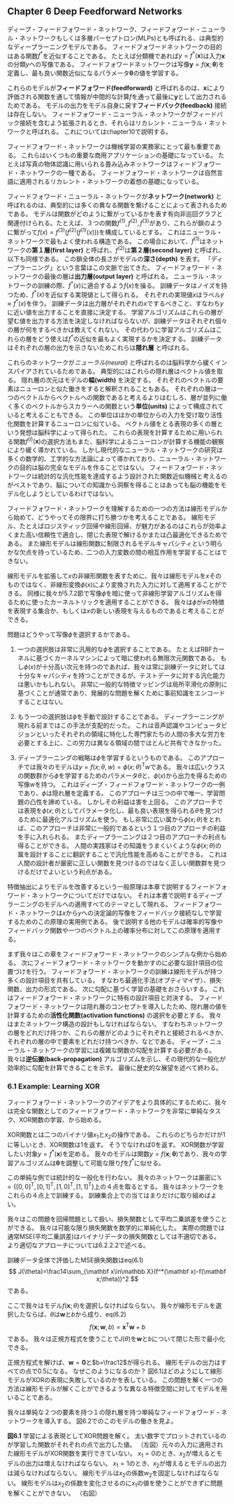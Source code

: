 ## Chapter 6 Deep Feedforward Networks

ディープ・フィードフォワード・ネットワーク、フィードフォワード・ニューラル・ネットワークもしくは多層パーセプトロン(MLPs)とも呼ばれる、は典型的なディープラーニングモデルである。
フィードフォワードネットワークの目的はある関数$f^*$を近似することである。
たとえば分類機であれば$y=f^*(\mathbf x)$は入力$\mathbf x$の分類$y$への写像である。
フィードフォワードネットワークは写像$\mathbf y=f(\mathbf x;\mathbf \theta)$を定義し、最も良い関数近似になるパラメータ$\mathbf \theta$の値を学習する。

これらのモデルが**フィードフォワード(feedforward)** と呼ばれるのは、$\mathbf x$により評価される関数を通して情報が中間的な計算$f$を通って最後に$\mathbf y$として出力されるためである。
モデルの出力をモデル自身に戻す**フィードバック(feedback)** 接続は存在しない。
フィードフォワード・ニューラル・ネットワークがフィードバック接続を含むよう拡張されるとき、それらはリカレント・ニューラル・ネットワークと呼ばれる。
これについてはchapter10で説明する。

フィードフォワード・ネットワークは機械学習の実務家にとって最も重要である。
これらはいくつもの重要な商用アプリケーションの基礎になっている。
たとえば写真の物体認識に用いられる畳み込みネットワークはフィードフォワード・ネットワークの一種である。
フィードフォワード・ネットワークは自然言語に適用されるリカレント・ネットワークの着想の基礎になっている。

フィードフォワード・ニューラル・ネットワークが**ネットワーク(network)** と呼ばれるのは、典型的には多くの異なる関数を繋げることによって表されるためである。
モデルは関数がどのように繋がっているかを表す有向非巡回グラフと関連付けられる。たとえば、３つの関数$f^{(1)},f^{(2)},f^{(3)}$があり、これらが鎖のように繋がって$f(x)=f^{(3)}(f^{(2)}(f^{(1)}(x)))$を構成しているとする。
これはニューラル・ネットワークで最もよく使われる構造である。
この場合において、$f^{(1)}$はネットワークの**第１層(first layer)** と呼ばれ、$f^{(2)}$は**第２層(second layer)** と呼ばれ、以下も同様である。
この鎖全体の長さがモデルの**深さ(depth)** を表す。
「ディープラーニング」という言葉はこの文脈で出てきた。
フィードフォワード・ネットワークの最後の層は**出力層(output layer)** と呼ばれる。
ニューラル・ネットワークの訓練の際、$f^*(x)$に適合するよう$f(x)$を操る。
訓練データはノイズを持つため、$f^*(x)$を近似する実現値として得られる。
それぞれの実現値$x$はラベル$y\approx f^*(x)$を伴う。
訓練データは出力層がそれぞれの$x$でするべきこと、すなわち$y$に近い値を出力することを直接に決定する。
学習アルゴリズムはこれらの層が望む値を出力する方法を決定しなければならないが、訓練データはそれぞれ個々の層が何をするべきかは教えてくれない。
その代わりに学習アルゴリズムはこれらの層をどう使えば$f^*$の近似を最もよく実現するかを決定する。
訓練データはそれぞれの層の出力を示さないためこれらは**隠れ層** と呼ばれる。

これらのネットワークが*ニューラル(neural)* と呼ばれるのは脳科学から緩くインスパイアされているためである。
典型的にはこれらの隠れ層はベクトル値を取る。
隠れ層の次元はモデルの**幅(width)** を決定する。
それぞれのベクトルの要素はニューロンと似た働きをすると解釈されることもある。
それぞれの層は一つのベクトルからベクトルへの関数であると考えるよりはむしろ、層が並列に働く多くのベクトルからスカラーへの関数という**単位(units)** によって構成されていると考えることもできる。
この単位はほかの単位からの入力を受け取り活性化関数を計算するニューロンに似ている。
ベクトル値をとる表現の多くの層という発想は脳科学によって得られた。
これらの表現を計算するために用いられる関数$f^{(i)}(\mathbf x)$の選択方法もまた、脳科学によるニューロンが計算する機能の観察により緩く導かれている。
しかし現代的なニューラル・ネットワークの研究は多くの数学的、工学的な方法論によって導かれており、ニューラル・ネットワークの目的は脳の完全なモデルを作ることではない。
フィードフォワード・ネットワークは統計的な汎化性能を達成するよう設計された関数近似機械と考えるのがベストであり、脳についての知識から洞察を得ることはあっても脳の機能をモデル化しようとしているわけではない。

フィードフォワード・ネットワークを理解するための一つの方法は線形モデルから始めて、どうやってその限界に打ち勝つかを考えることである。
線形モデル、たとえばロジスティック回帰や線形回帰、が魅力があるのはこれらが効率よくまた高い信頼性で適合し、閉じた表現で解けるかまたは凸最適化できるためである。
また線形モデルは線形関数に制限されるモデルキャパシティという明らかな欠点を持っているため、二つの入力変数の間の相互作用を学習することはできない。

線形モデルを拡張して$x$の非線形関数を表すために、我々は線形モデルを$x$そのものではなく、非線形変換$\phi(x)$により変換された入力に対して適用することができる。
同様に我々が5.7.2節で写像$\phi$を暗に使って非線形学習アルゴリズムを得るために使ったカーネルトリックを適用することができる。
我々は$\phi$が$x$の特徴を表現する集合か、もしくは$x$の新しい表現を与えるものであると考えることができる。

問題はどうやって写像$\phi$を選択するかである。

1. 一つの選択肢は非常に汎用的な$\phi$を選択することである。
  たとえばRBFカーネルに基づくカーネルマシンによって暗に使われる無限次元関数である。
  もし$\phi(x)$が十分高い次元を持つのであれば、我々は常に訓練データに対しては十分なキャパシティを持つことができるが、テストデータに対する汎化能力は悪いかもしれない。
  非常に一般的な特徴マッピングは局所平滑化の原則に基づくことが通常であり、発展的な問題を解くために事前知識をエンコードすることはない。
  
2. もう一つの選択肢は$\phi$を手動で設計することである。
  ディープラーニングが現れる前まではこの手法が支配的だった。
  これは音声認識やコンピュータビジョンといったそれぞれの領域に特化した専門家たちの人間の多大な労力を必要とする上に、この労力は異なる領域の間でほとんど共有できなかった。
  
3. ディープラーニングの戦略は$\phi$を学習するというものである。
  このアプローチでは我々のモデルは$y=f(x;\theta,w)=\phi(x;\theta)^\mathrm Tw$である。
  我々は広いクラスの関数群から$\phi$を学習するためのパラメータ$\theta$と、$\phi(x)$から出力を得るための写像$w$を持つ。
  これはディープ・フィードフォワード・ネットワークの一例であり、$\phi$は隠れ層を定義する。
  このアプローチは三つの中で唯一、学習問題の凸性を諦めている。
  しかしその利益は害を上回る。
  このアプローチでは表現を$\phi(x;\theta)$としてパラメータ化し、最も良い表現を得られる$\theta$を見つけるために最適化アルゴリズムを使う。
  もし非常に広い属から$\phi(x;\theta)$をとれば、このアプローチは非常に一般的であるという１つ目のアプローチの利益を手に入れられる。
  またディープラーニングは２つ目のアプローチの利点も得ることができる。
  人間の実践家はその知識をうまくいくような$\phi(x;\theta)$の属を設計することに翻訳することで汎化性能を高めることができる。
  これは人間の設計者が厳密に正しい関数を見つけるのではなく正しい関数群を見つけるだけでよいという利点がある。
  
特徴抽出によりモデルを改善するという一般原理は本章で説明するフィードフォワード・ネットワークについてだけではない。
それは本書で説明するディープラーニングのモデルへの適用すべてのテーマとして現れる。
フィードフォワード・ネットワークは$x$から$y$への決定論的写像をフィードバック接続なしで学習するためのこの原理の実用例である。
後で説明する他のモデルは確率的写像やフィードバック関数や一つのベクトル上の確率分布に対してこの原理を適用する。

まず我々はこの章をフィードフォワード・ネットワークのシンプルな例から始める。
次にフィードフォワード・ネットワークを動かすのに必要な設計項目の位置づけを行う。
フィードフォワード・ネットワークの訓練は線形モデルが持つ多くの設計項目を共有している。
すなわち最適化手法(オプティマイザ）、損失関数、出力の形式である。
次に勾配に基づく学習の基礎をおさらいする。
これはフィードフォワード・ネットワークに特有の設計項目と対決する。
フィードフォワード・ネットワークは隠れ層のコンセプトを導入したため、隠れ層の値を計算するための**活性化関数(activation functions)** の選択を必要とする。
我々はまたネットワーク構造の設計もしなければならない。
すなわちネットワークの層をどれだけ持つか、これらの層がどのようにそれぞれと接続されるべきか、それぞれの層の中で要素をどれだけ持つべきか、などである。
ディープ・ニューラル・ネットワークの学習には複雑な関数の勾配を計算する必要がある。
我々は**逆伝搬(back-propagation)** アルゴリズムを示し、その現代的な一般化が効率的に勾配を計算できることを示す。
最後に歴史的な展望を述べて終わる。

### 6.1 Example: Learning XOR

フィードフォワード・ネットワークのアイデアをより具体的にするために、我々は完全な関数としてのフィードフォワード・ネットワークを非常に単純なタスク、XOR関数の学習、から始める。

XOR関数とは二つのバイナリ値$x_1$と$x_2$の操作である。
これらのどちらかだけが1に等しいとき、XOR関数は1を返す。
そうでなければ0を返す。
XOR関数が学習したい対象$y=f^*(\mathbf x)$を定める。
我々のモデルは関数$y=f(\mathbf x;\mathbf \theta)$であり、我々の学習アルゴリズムは$\mathbf\theta$を調整して可能な限り$f$を$f^*$に似せる。

この単純な例では統計的な一般化を行わない。
我々のネットワークは厳密に$\mathbb X=\{[0,0]^\mathrm T,[0,1]^\mathrm T,[1,0]^\mathrm T,[1,1]^\mathrm T\}$上の４点を取るとする。
我々はネットワークをこれらの４点上で訓練する。
訓練集合上での当てはまりだけに取り組めばよい。

我々はこの問題を回帰問題として扱い、損失関数として平均二乗誤差を使うことができる。
我々は可能な限り損失関数を数学的に単純化した。
実際の問題では通常MSE(平均二乗誤差)はバイナリデータの損失関数としては不適切である。
より適切なアプローチについては6.2.2.2で述べる。

訓練データ全体で評価したMSE損失関数はeq(6.1)
$$
J(\theta)=\frac14\sum_{\mathbf x\in\mathbb X}(f^*(\mathbf x)-f(\mathbf x;\theta))^2
$$
である。

ここで我々はモデル$f(\mathbf x;\theta)$を選択しなければならない。
我々が線形モデルを選択したならば、$\theta$は$\mathbf w$と$b$から成り、eq(6.2)
$$
f(\mathbf x;\mathbf w,b)=\mathbf x^\mathrm T\mathbf w+b
$$
である。
我々は正規方程式を使うことで$J(\theta)$を$\mathbf w$と$b$について閉じた形で最小化できる。

正規方程式を解けば、$\mathbf w=\mathbf 0$と$b=\frac12$が得られる。
線形モデルの出力はすべての点で0.5になる。
なぜこのようになるのか？
図6.1はどのようにして線形モデルがXORの表現に失敗しているのかを表している。
この問題を解く一つの方法は線形モデルが解くことができるような異なる特徴空間に対してモデルを用いることである。

我々は単純な２つの要素を持つ１の隠れ層を持つ単純なフィードフォワード・ネットワークを導入する。
図6.2でのこのモデルの働きを見よ。




**図6.1** 
学習による表現としてXOR問題を解く。
太い数字でプロットされているのが学習した関数がそれぞれの点で出力した値。
（左図）元々の入力に適用された線形モデルがXOR関数を実行できていない。
$x_1=0$のとき、$x_2$が増えるとモデルの出力は増えなければならない。
$x_1=1$のとき、$x_2$が増えるとモデルの出力は減らなければならない。
線形モデルは$x_2$の係数$w_2$を固定しなければならない。
線形モデルは$x_2$の係数を変化させるのに$x_1$の値を使うことができずに問題を解くことができない。
（右図）
